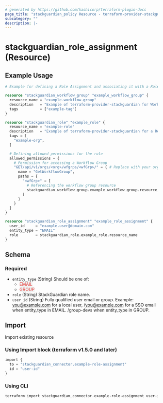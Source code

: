 ```yaml
---
# generated by https://github.com/hashicorp/terraform-plugin-docs
page_title: "stackguardian_policy Resource - terraform-provider-stackguardian"
subcategory: ""
description: |-
---
```


# stackguardian_role_assignment (Resource)

## Example Usage

```terraform
# Example for defining a Role Assignment and associating it with a Role and Workflow Group in StackGuardian

resource "stackguardian_workflow_group" "example_workflow_group" {
  resource_name = "example-workflow-group"
  description   = "Example of terraform-provider-stackguardian for Workflow Group"
  tags          = ["example-tag"]
}

resource "stackguardian_role" "example_role" {
  resource_name = "example-role"
  description   = "Example of terraform-provider-stackguardian for a Role"
  tags = [
    "example-org",
  ]

  # Defining allowed permissions for the role
  allowed_permissions = {
    # Permission for accessing a Workflow Group
    "GET/api/v1/orgs/<org>/wfgrps/<wfGrp>/" = { # Replace with your organization name
      name = "GetWorkflowGroup",
      paths = {
        "<wfGrp>" = [
          # Referencing the workflow group resource
          stackguardian_workflow_group.example_workflow_group.resource_name,
        ]
      }
    }
  }
}

resource "stackguardian_role_assignment" "example_role_assignment" {
  user_id     = "example.user@domain.com"
  entity_type = "EMAIL"
  role        = stackguardian_role.example_role.resource_name
}
```

<!-- schema generated by tfplugindocs -->

## Schema

### Required

- `entity_type` (String) Should be one of:
  - <span style="background-color: #eff0f0; color: #e53835;">EMAIL</span>
  - <span style="background-color: #eff0f0; color: #e53835;">GROUP</span>
- `role` (String) StackGuardian role name.
- `user_id` (String) Fully qualified user email or group. Example: you@example.com for a local user, <SSO Login Method Identifier>/you@example.com for a SSO email when entity_type in EMAIL. <SSO Login Method Identifier>/group-devs when entity_type in GROUP.

## Import

Import existing resource

### Using Import block (terraform v1.5.0 and later)

```terraform
import {
  to = "stackguardian_connector.example-role-assignment"
  id = "user-id"
}
```

### Using CLI

```bash
terraform import stackguardian_connector.example-role-assignment user-id
```
